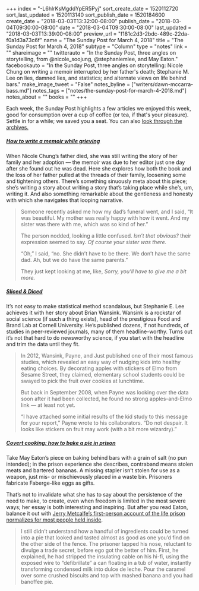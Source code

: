 +++
index = "-L6hlrKsMgddYpER5Pyj"
sort_create_date = 1520112720
sort_last_updated = 1520113140
sort_publish_date = 1520184600
create_date = "2018-03-03T13:32:00-08:00"
publish_date = "2018-03-04T09:30:00-08:00"
date = "2018-03-04T09:30:00-08:00"
last_updated = "2018-03-03T13:39:00-08:00"
preview_url = "f181c2d3-2bdc-489c-22da-f0a1d3a73c6f"
name = "The Sunday Post for March 4, 2018"
title = "The Sunday Post for March 4, 2018"
subtype = "Column"
type = "notes"
link = ""
shareimage = ""
twitterauto = "In the Sunday Post, three angles on storytelling, from @nicole_soojung,  @stephaniemlee, and May Eaton."
facebookauto = "In the Sunday Post, three angles on storytelling: Nicole Chung on writing a memoir interrupted by her father's death; Stephanie M. Lee on lies, damned lies, and statistics; and alternate views on life behind bars."
make_image_tweet = "False"
notes_byline = ["writers/dawn-mccarra-bass.md"]
notes_tags = ["notes/the-sunday-post-for-march-4-2018.md"]
notes_about = ""
books = ""
+++
<p class="intro">Each week, the Sunday Post highlights a few articles we enjoyed this week, good for consumption over a cup of coffee (or tea, if that's your pleasure). Settle in for a while; we saved you a seat. You can also <a href="http://www.seattlereviewofbooks.com/tags/the-sunday-post/" title="Sunday Post archives">look through the archives.</a></p>

<h5><a href="https://longreads.com/2018/03/01/how-to-write-a-memoir-while-grieving/" title="How to write a memoir while grieving - Longreads">How to write a memoir while grieving</a></h5>

<p>When Nicole Chung&#8217;s father died, she was still writing the story of her family and her adoption — the memoir was due to her editor just one day after she found out he was dead. Here she explores how both the book and the loss of her father pulled at the threads of their family, loosening some and tightening others. There&#8217;s something sinuously meta about this piece; she&#8217;s writing a story about writing a story that&#8217;s taking place while she&#8217;s, um, writing it. And also something remarkable about the gentleness and honesty with which she navigates that looping narrative.</p>

<blockquote>
Someone recently asked me how my dad’s funeral went, and I said, “It was beautiful. My mother was really happy with how it went. And my sister was there with me, which was so kind of her.”

The person nodded, looking a little confused. *Isn’t that obvious?* their expression seemed to say. *Of course your sister was there.*

“Oh,” I said, “no. She didn’t have to be there. We don’t have the same dad. Ah, but we do have the same parents.”

They just kept looking at me, like, *Sorry, you’ll have to give me a bit more.*
</blockquote>

<h5><a href="https://www.buzzfeed.com/stephaniemlee/brian-wansink-cornell-p-hacking" title="Sliced & Diced - Buzzfeed News">Sliced & Diced</a></h5>

<p>It&#8217;s not easy to make statistical method scandalous, but Stephanie E. Lee achieves it with her story about Brian Wansink. Wansink is a rockstar of social science (if such a thing exists), head of the prestigious Food and Brand Lab at Cornell University. He&#8217;s published dozens, if not hundreds, of studies in peer-reviewed journals, many of them headline-worthy. Turns out it&#8217;s not that hard to do newsworthy science, if you start with the headline and trim the data until they fit.</p>

<blockquote>
In 2012, Wansink, Payne, and Just published one of their most famous studies, which revealed an easy way of nudging kids into healthy eating choices. By decorating apples with stickers of Elmo from Sesame Street, they claimed, elementary school students could be swayed to pick the fruit over cookies at lunchtime.

But back in September 2008, when Payne was looking over the data soon after it had been collected, he found no strong apples-and-Elmo link — at least not yet.

“I have attached some initial results of the kid study to this message for your report,” Payne wrote to his collaborators. “Do not despair. It looks like stickers on fruit may work (with a bit more wizardry).”
</blockquote>

<h5><a href="https://www.theguardian.com/lifeandstyle/2018/feb/25/covert-cooking-how-to-bake-a-pie-in-prison" title="Covert cooking: how to bake a pie in prison - The Guardian">Covert cooking: how to bake a pie in prison</a></h5>

<p>Take May Eaton&#8217;s piece on baking behind bars with a grain of salt (no pun intended); in the prison experience she describes, contraband means stolen meats and bartered bananas. A missing stapler isn&#8217;t stolen for use as a weapon, just mis- or mischievously placed in a waste bin. Prisoners fabricate Faberge-like eggs as gifts.</p>

<p>That&#8217;s not to invalidate what she has to say about the persistence of the need to make, to create, even when freedom is limited in the most severe ways; her essay is both interesting and inspiring. But after you read Eaton, balance it out with <a href="https://www.themarshallproject.org/2018/03/01/the-everyday-chaos-of-incarceration">Jerry Metcalfe&#8217;s first-person account of the life prison normalizes for most people held inside</a>.</p>

<blockquote>
I still didn’t understand how a handful of ingredients could be turned into a pie that looked and tasted almost as good as one you’d find on the other side of the fence. The prisoner tapped his nose, reluctant to divulge a trade secret, before ego got the better of him. First, he explained, he had stripped the insulating cable on his hi-fi, using the exposed wire to “defibrillate” a can floating in a tub of water, instantly transforming condensed milk into dulce de leche. Pour the caramel over some crushed biscuits and top with mashed banana and you had banoffee pie.
</blockquote>